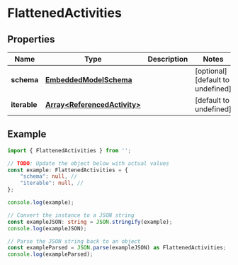 
# FlattenedActivities


## Properties

Name | Type | Description | Notes
------------ | ------------- | ------------- | -------------
**schema** | [**EmbeddedModelSchema**](EmbeddedModelSchema) |  | [optional] [default to undefined]
**iterable** | [**Array&lt;ReferencedActivity&gt;**](ReferencedActivity) |  | [default to undefined]

## Example

```typescript
import { FlattenedActivities } from '';

// TODO: Update the object below with actual values
const example: FlattenedActivities = {
    "schema": null, // 
    "iterable": null, // 
};

console.log(example);

// Convert the instance to a JSON string
const exampleJSON: string = JSON.stringify(example);
console.log(exampleJSON);

// Parse the JSON string back to an object
const exampleParsed = JSON.parse(exampleJSON) as FlattenedActivities;
console.log(exampleParsed);
```




